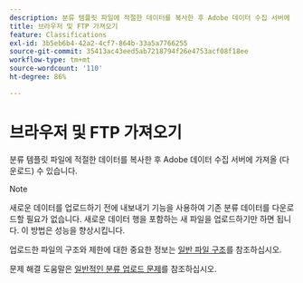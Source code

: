 ```yaml
---
description: 분류 템플릿 파일에 적절한 데이터를 복사한 후 Adobe 데이터 수집 서버에 가져올 (다운로드) 수 있습니다.
title: 브라우저 및 FTP 가져오기
feature: Classifications
exl-id: 3b5eb6b4-42a2-4cf7-864b-33a5a7766255
source-git-commit: 35413ac43eed5ab7218794f26e4753acf08f18ee
workflow-type: tm+mt
source-wordcount: '110'
ht-degree: 86%

---
```


# 브라우저 및 FTP 가져오기

분류 템플릿 파일에 적절한 데이터를 복사한 후 Adobe 데이터 수집 서버에 가져올 (다운로드) 수 있습니다.

>[!NOTE]
>
>새로운 데이터를 업로드하기 전에 내보내기 기능을 사용하여 기존 분류 데이터를 다운로드할 필요가 없습니다. 새로운 데이터 행을 포함하는 새 파일을 업로드하기만 하면 됩니다. 이 방법은 성능을 향상시킵니다.

업로드한 파일의 구조와 제한에 대한 중요한 정보는 [일반 파일 구조](/help/components/classifications/importer/c-saint-data-files.md)를 참조하십시오.

문제 해결 도움말은 [일반적인 분류 업로드 문제](https://helpx.adobe.com/kr/analytics/kb/common-saint-upload-issues.html)를 참조하십시오.
